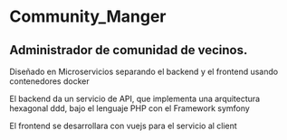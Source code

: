 # Community_Manger

## Administrador de comunidad de vecinos.

Diseñado en Microservicios separando el backend y el frontend usando contenedores docker

El backend da un servicio de API, que implementa una arquitectura hexagonal ddd, bajo el lenguaje PHP con el Framework symfony

El frontend se desarrollara con vuejs para el servicio al client